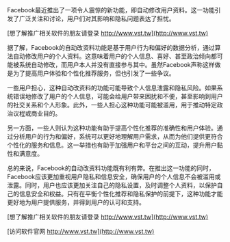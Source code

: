 Facebook最近推出了一项令人震惊的新功能，即自动修改用户资料。这一功能引发了广泛关注和讨论，用户们对其影响和隐私问题表达了担忧。

[想了解推广相关软件的朋友请登录 http://www.vst.tw](http://www.vst.tw)

据了解，Facebook的自动改资料功能是基于用户行为和偏好的数据分析，通过算法自动修改用户的个人资料。这意味着用户的个人信息、喜好、甚至政治倾向都可能被系统自动修改，而用户本人并没有直接参与其中。虽然Facebook声称这样做是为了提高用户体验和个性化推荐服务，但也引发了一些争议。

一些用户担心，这种自动改资料的功能可能导致个人信息泄露和隐私风险。如果系统错误地修改了用户的个人信息，可能会给用户带来困扰和不便，甚至影响到用户的社交关系和个人形象。此外，一些人担心这种功能可能被滥用，用于推动特定政治议程或商业目的。

另一方面，一些人则认为这种功能有助于提高个性化推荐的准确性和用户体验。通过分析用户的行为和偏好，系统可以更好地理解用户需求，从而为他们提供更符合个性化的服务和信息。这一举措也有助于加强用户和平台之间的互动，提升用户黏性和满意度。

总的来说，Facebook的自动改资料功能既有利有弊。在推出这一功能的同时，Facebook应该更加重视用户隐私和信息安全，确保用户的个人信息不会被滥用或泄露。同时，用户也应该更加关注自己的隐私设置，及时调整个人资料，以保护自己的信息安全和权益。只有在平衡个性化推荐和隐私保护的前提下，这种功能才能更好地为用户提供服务，并得到用户的认可和支持。

[想了解推广相关软件的朋友请登录 http://www.vst.tw](http://www.vst.tw)


[访问软件官网 http://www.vst.tw](http://www.vst.tw)
